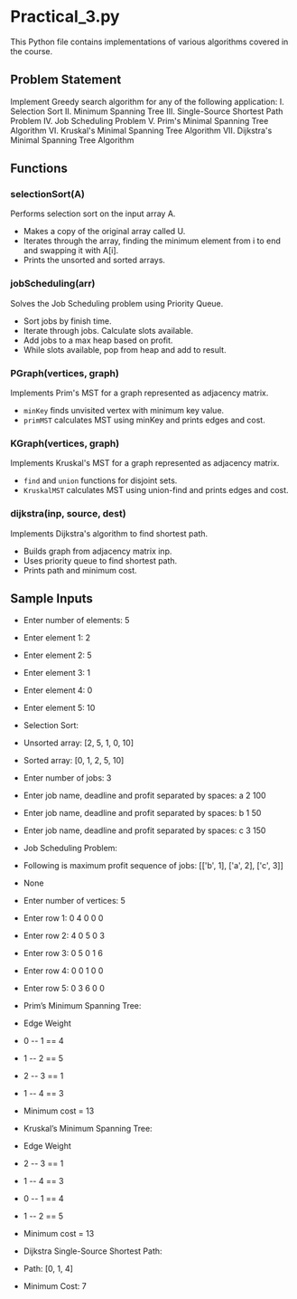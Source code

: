 # Practical_3.py

This Python file contains implementations of various algorithms covered in the course.

## Problem Statement

Implement Greedy search algorithm for any of the following application:
I. Selection Sort
II. Minimum Spanning Tree
III. Single-Source Shortest Path Problem
IV. Job Scheduling Problem
V. Prim's Minimal Spanning Tree Algorithm
VI. Kruskal's Minimal Spanning Tree Algorithm
VII. Dijkstra's Minimal Spanning Tree Algorithm

## Functions

### selectionSort(A)

Performs selection sort on the input array A.

- Makes a copy of the original array called U.
- Iterates through the array, finding the minimum element from i to end and swapping it with A[i].
- Prints the unsorted and sorted arrays.

### jobScheduling(arr)

Solves the Job Scheduling problem using Priority Queue.

- Sort jobs by finish time.
- Iterate through jobs. Calculate slots available.
- Add jobs to a max heap based on profit.
- While slots available, pop from heap and add to result.

### PGraph(vertices, graph)

Implements Prim's MST for a graph represented as adjacency matrix.

- `minKey` finds unvisited vertex with minimum key value.
- `primMST` calculates MST using minKey and prints edges and cost.

### KGraph(vertices, graph)

Implements Kruskal's MST for a graph represented as adjacency matrix.

- `find` and `union` functions for disjoint sets.
- `KruskalMST` calculates MST using union-find and prints edges and cost.

### dijkstra(inp, source, dest)

Implements Dijkstra's algorithm to find shortest path.

- Builds graph from adjacency matrix inp.
- Uses priority queue to find shortest path.
- Prints path and minimum cost.

## Sample Inputs

- Enter number of elements: 5
- Enter element 1: 2
- Enter element 2: 5
- Enter element 3: 1
- Enter element 4: 0
- Enter element 5: 10
- Selection Sort:
- Unsorted array: [2, 5, 1, 0, 10]
- Sorted array: [0, 1, 2, 5, 10]
- Enter number of jobs: 3
- Enter job name, deadline and profit separated by spaces: a 2 100
- Enter job name, deadline and profit separated by spaces: b 1 50
- Enter job name, deadline and profit separated by spaces: c 3 150

- Job Scheduling Problem:
- Following is maximum profit sequence of jobs: [['b', 1], ['a', 2], ['c', 3]]
- None
- Enter number of vertices: 5
- Enter row 1: 0 4 0 0 0
- Enter row 2: 4 0 5 0 3
- Enter row 3: 0 5 0 1 6
- Enter row 4: 0 0 1 0 0
- Enter row 5: 0 3 6 0 0

- Prim’s Minimum Spanning Tree:
- Edge Weight
- 0 -- 1 == 4
- 1 -- 2 == 5
- 2 -- 3 == 1
- 1 -- 4 == 3
- Minimum cost = 13

- Kruskal’s Minimum Spanning Tree:
- Edge Weight
- 2 -- 3 == 1
- 1 -- 4 == 3
- 0 -- 1 == 4
- 1 -- 2 == 5
- Minimum cost = 13

- Dijkstra Single-Source Shortest Path:
- Path: [0, 1, 4]
- Minimum Cost: 7
